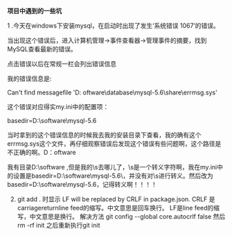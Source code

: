 
**项目中遇到的一些坑**


1 .今天在windows下安装mysql，在启动时出现了发生‘系统错误 1067’的错误。

当出现这个错误后，进入计算机管理->事件查看器->管理事件的摘要，找到MySQL查看最新的错误。

点击错误以后在常规一栏会列出错误信息



我的错误信息是:

Can't find messagefile 'D: oftware\database\mysql-5.6\share\errmsg.sys'



这个错误对应得实my.ini中的配置项：

basedir=D:\software\mysql-5.6

当时拿到的这个错误信息的时候我去我的安装目录下查看，我的确有这个errmsg.sys这个文件，再仔细观察错误后发现这个错误有些问题啊，这个路径是不正确的啊。D：oftware

我有目录D:\software ,但是我的\s去哪儿了，\s是一个转义字符啊，我在my.ini中的设置是basedir=D:\software\mysql-5.6\，并没有对\s进行转义。然后改为
basedir=D:\\software\mysql-5.6，记得转义啊！！！！

2. git add . 时显示
 LF will be replaced by CRLF in package.json.
 CRLF 是carriagereturnline feed的缩写。中文意思是回车换行。
 LF是line feed的缩写，中文意思是换行。
 解决方法 git config --global core.autocrlf  false
然后rm -rf init 
之后重新执行git init


